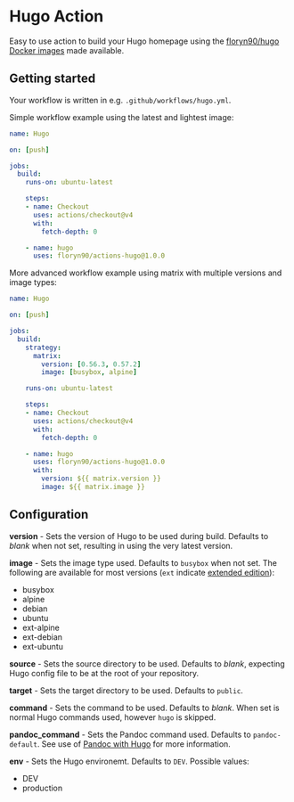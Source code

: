 # Hugo Action

Easy to use action to build your Hugo homepage using the [floryn90/hugo Docker images](https://hub.docker.com/r/floryn90/hugo) made available.


## Getting started

Your workflow is written in e.g. `.github/workflows/hugo.yml`.

Simple workflow example using the latest and lightest image:

```yaml
name: Hugo

on: [push]

jobs:
  build:
    runs-on: ubuntu-latest

    steps:
    - name: Checkout
      uses: actions/checkout@v4
      with:
        fetch-depth: 0

    - name: hugo
      uses: floryn90/actions-hugo@1.0.0
```

More advanced workflow example using matrix with multiple versions and image types:

```yaml
name: Hugo

on: [push]

jobs:
  build:
    strategy:
      matrix:
        version: [0.56.3, 0.57.2]
        image: [busybox, alpine]

    runs-on: ubuntu-latest

    steps:
    - name: Checkout
      uses: actions/checkout@v4
      with:
        fetch-depth: 0

    - name: hugo
      uses: floryn90/actions-hugo@1.0.0
      with:
        version: ${{ matrix.version }}
        image: ${{ matrix.image }}
```


## Configuration

**version** - Sets the version of Hugo to be used during build. Defaults to *blank* when not set, resulting in using the very latest version.

**image** - Sets the image type used. Defaults to `busybox` when not set. The following are available for most versions (`ext` indicate [extended edition](https://github.com/floryn90/docker-hugo/blob/master/README.md#hugo-extended-edition)):

* busybox
* alpine
* debian
* ubuntu
* ext-alpine
* ext-debian
* ext-ubuntu

**source** - Sets the source directory to be used. Defaults to *blank*, expecting Hugo config file to be at the root of your repository.

**target** - Sets the target directory to be used. Defaults to `public`.

**command** - Sets the command to be used. Defaults to *blank*. When set is normal Hugo commands used, however `hugo` is skipped.

**pandoc_command** - Sets the Pandoc command used. Defaults to `pandoc-default`. See use of [Pandoc with Hugo](https://github.com/floryn90/docker-hugo#using-pandoc) for more information.

**env** - Sets the Hugo environemt. Defaults to `DEV`. Possible values:

* DEV
* production
